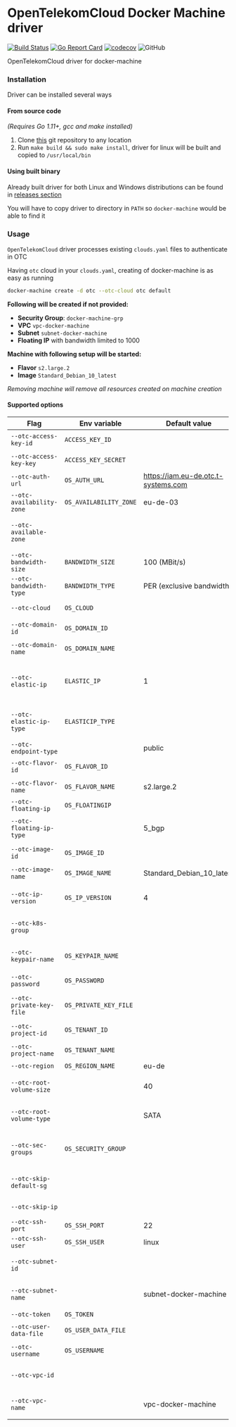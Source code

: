 # OpenTelekomCloud Docker Machine driver
[![Build Status](https://travis-ci.org/opentelekomcloud/docker-machine-opentelekomcloud.svg)](https://travis-ci.org/opentelekomcloud/docker-machine-opentelekomcloud)
[![Go Report Card](https://goreportcard.com/badge/github.com/opentelekomcloud/docker-machine-opentelekomcloud)](https://goreportcard.com/report/github.com/opentelekomcloud/docker-machine-opentelekomcloud)
[![codecov](https://codecov.io/gh/opentelekomcloud/docker-machine-opentelekomcloud/branch/devel/graph/badge.svg)](https://codecov.io/gh/opentelekomcloud/docker-machine-opentelekomcloud/branch/devel)
![GitHub](https://img.shields.io/github/license/opentelekomcloud/docker-machine-opentelekomcloud)

OpenTelekomCloud driver for docker-machine

### Installation

Driver can be installed several ways

#### From source code
_(Requires Go 1.11+, gcc and make installed)_
1. Clone [this](https://github.com/opentelekomcloud/docker-machine-opentelekomcloud) git repository to any location
2. Run `make build && sudo make install`, driver for linux will be built and copied to `/usr/local/bin`

#### Using built binary
Already built driver for both Linux and Windows distributions can be found in
[releases section](https://github.com/opentelekomcloud/docker-machine-opentelekomcloud/releases)

You will have to copy driver to directory in `PATH` so `docker-machine` would be able to find it

### Usage

`OpenTelekomCloud` driver processes existing `clouds.yaml` files to authenticate in OTC

Having `otc` cloud in your `clouds.yaml`, creating of docker-machine is as easy as running

```bash
docker-machine create -d otc --otc-cloud otc default
```

**Following will be created if not provided:**

- **Security Group**: `docker-machine-grp`
- **VPC** `vpc-docker-machine`
- **Subnet** `subnet-docker-machine`
- **Floating IP** with bandwidth limited to 1000

**Machine with following setup will be started:**
- **Flavor** `s2.large.2`
- **Image** `Standard_Debian_10_latest`

*Removing machine will remove all resources created on machine creation*

#### Supported options
Flag | Env variable | Default value | Description
--- | --- | --- | ---
`--otc-access-key-id`                           | `ACCESS_KEY_ID`          |                                        | Access key ID for AK/SK auth
`--otc-access-key-key`                          | `ACCESS_KEY_SECRET`      |                                        | Secret access key for AK/SK auth
`--otc-auth-url`                                | `OS_AUTH_URL`            | https://iam.eu-de.otc.t-systems.com    | Authentication URL
`--otc-availability-zone`                       | `OS_AVAILABILITY_ZONE`   | eu-de-03                               | Availability zone
`--otc-available-zone`                          |                          |                                        | Availability zone. **DEPRECATED**: use `-otc-availability-zone` instead
`--otc-bandwidth-size`                          | `BANDWIDTH_SIZE`         | 100 (MBit/s)                           | Bandwidth size
`--otc-bandwidth-type`                          | `BANDWIDTH_TYPE`         | PER (exclusive bandwidth)              | Bandwidth share type
`--otc-cloud`                                   | `OS_CLOUD`               |                                        | Name of cloud in `clouds.yaml` file
`--otc-domain-id`                               | `OS_DOMAIN_ID`           |                                        | OpenTelekomCloud Domain ID
`--otc-domain-name`                             | `OS_DOMAIN_NAME`         |                                        | OpenTelekomCloud Domain name
`--otc-elastic-ip`                              | `ELASTIC_IP`             | 1                                      | If set to 0, elastic IP won't be created. **DEPRECATED**: use `-otc-skip-ip` instead
`--otc-elastic-ip-type`                         | `ELASTICIP_TYPE`         |                                        | Bandwidth type. **DEPRECATED!** Use `-otc-floating-ip-type` instead
`--otc-endpoint-type`                           |                          | public                                 | Endpoint type
`--otc-flavor-id`                               | `OS_FLAVOR_ID`           |                                        | Flavor id to use for the instance
`--otc-flavor-name`                             | `OS_FLAVOR_NAME`         | s2.large.2                             | Flavor name to use for the instance
`--otc-floating-ip`                             | `OS_FLOATINGIP`          |                                        | Floating IP to use
`--otc-floating-ip-type`                        |                          | 5_bgp                                  | Bandwidth type (either `5_bgp` or `5_mailbgp`)
`--otc-image-id`                                | `OS_IMAGE_ID`            |                                        | Image id to use for the instance
`--otc-image-name`                              | `OS_IMAGE_NAME`          | Standard_Debian_10_latest              | Image name to use for the instance
`--otc-ip-version    `                          | `OS_IP_VERSION`          | 4                                      | Version of IP address assigned for the machine
`--otc-k8s-group`                               |                          |                                        | Create security group with k8s ports allowed
`--otc-keypair-name`                            | `OS_KEYPAIR_NAME`        |                                        | Key pair to use to SSH to the instance
`--otc-password`                                | `OS_PASSWORD`            |                                        | OpenTelekomCloud Password
`--otc-private-key-file`                        | `OS_PRIVATE_KEY_FILE`    |                                        | Private key file to use for SSH (absolute path)
`--otc-project-id`                              | `OS_TENANT_ID`           |                                        | OpenTelekomCloud Project ID
`--otc-project-name`                            | `OS_TENANT_NAME`         |                                        | OpenTelekomCloud Project name
`--otc-region`                                  | `OS_REGION_NAME`         | eu-de                                  | Region name
`--otc-root-volume-size`                        |                          | 40                                     | Set volume size of root partition (in GB)
`--otc-root-volume-type`                        |                          | SATA                                   | Set volume type of root partition (one of SATA, SAS, SSD)
`--otc-sec-groups`                              | `OS_SECURITY_GROUP`      |                                        | Existing security groups to use, separated by comma
`--otc-skip-default-sg`                         |                          |                                        | Don't create default security group
`--otc-skip-ip`                                 |                          |                                        | If set, elastic IP won't be created
`--otc-ssh-port`                                | `OS_SSH_PORT`            | 22                                     | Machine SSH port
`--otc-ssh-user`                                | `OS_SSH_USER`            | linux                                  | SSH user
`--otc-subnet-id`                               |                          |                                        | Subnet id the machine will be connected on
`--otc-subnet-name`                             |                          | subnet-docker-machine                  | Subnet name the machine will be connected on
`--otc-token`                                   | `OS_TOKEN`               |                                        | Authorization token
`--otc-user-data-file`                          | `OS_USER_DATA_FILE`      |                                        | File containing an userdata script
`--otc-username`                                | `OS_USERNAME`            |                                        | OpenTelekomCloud username
`--otc-vpc-id`                                  |                          |                                        | VPC id the machine will be connected on
`--otc-vpc-name`                                |                          | vpc-docker-machine                     | VPC name the machine will be connected on
